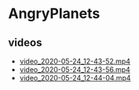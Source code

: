 # AngryPlanets

## videos

* [video_2020-05-24_12-43-52.mp4](docs/video_2020-05-24_12-43-52.mp4)
* [video_2020-05-24_12-43-56.mp4](docs/video_2020-05-24_12-43-56.mp4)
* [video_2020-05-24_12-44-04.mp4](docs/video_2020-05-24_12-44-04.mp4)
